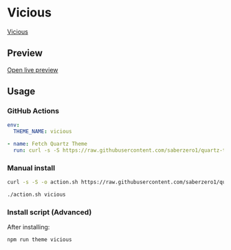 # Vicious

[Vicious](https://zaher.design)

## Preview

[Open live preview](https://quartz-themes.github.io/vicious/)

## Usage

### GitHub Actions

```yaml
env:
  THEME_NAME: vicious
```

```yaml
- name: Fetch Quartz Theme
  run: curl -s -S https://raw.githubusercontent.com/saberzero1/quartz-themes/master/action.sh | bash -s -- $THEME_NAME
```

### Manual install

```bash
curl -s -S -o action.sh https://raw.githubusercontent.com/saberzero1/quartz-themes/master/action.sh

./action.sh vicious
```

### Install script (Advanced)

After installing:

```bash
npm run theme vicious
```
